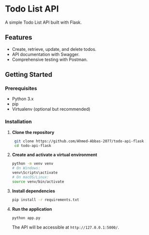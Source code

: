 # Todo List API

A simple Todo List API built with Flask.

## Features

- Create, retrieve, update, and delete todos.
- API documentation with Swagger.
- Comprehensive testing with Postman.

## Getting Started

### Prerequisites

- Python 3.x
- pip
- Virtualenv (optional but recommended)

### Installation

1. **Clone the repository**

   ```bash
    git clone https://github.com/Ahmed-Abbas-2077/todo-api-flask
    cd todo-api-flask
   ```

2. **Create and activate a virtual environment**

   ```bash
   python -m venv venv
   # On Windows:
   venv\Scripts\activate
   # On macOS/Linux:
   source venv/bin/activate
   ```

3. **Install dependencies**

   ```bash
   pip install -r requirements.txt
   ```

4. **Run the application**

   ```bash
   python app.py
   ```

   The API will be accessible at `http://127.0.0.1:5000/`.
